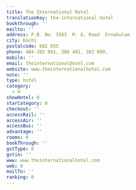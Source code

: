 ```yaml
---
title: The International Hotel
translationKey: the-international-hotel
bookthrough: ''
mailto: ''
address: P.B. No. 3563  M. G. Road  Ernakulam
city: Kochi
postalcode: 682 035
phone: 484-382 091, 380 401, 382 099,
mobile: ''
email: theinternational@vsnl.com
website: www.theinternationalhotel.com
note: ''
type: hotel
category:
  - H
showHotel: 0
starCategory: 0
checkout: ''
accessRail: ''
accessAir: ''
accessBus: ''
advantage: ''
rooms: 0
bookThrough: ''
gstType: 0
gstin: ''
www: www.theinternationalhotel.com
web: 0
mailTo: ''
ranking: 0
---
```







